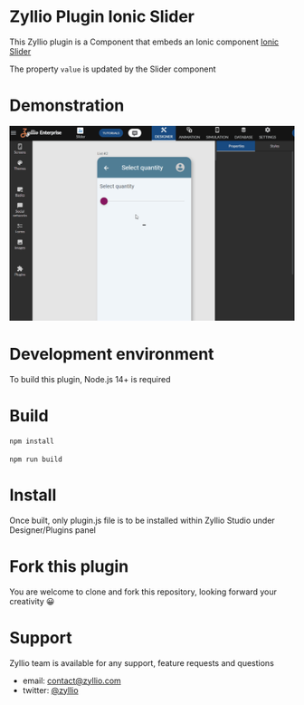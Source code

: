 # Zyllio Plugin Ionic Slider

This Zyllio plugin is a Component that embeds an Ionic component [Ionic Slider](https://ionicframework.com/docs/api/range)

The property `value` is updated by the Slider component

# Demonstration

<img src="./snapshots/demo.gif">

# Development environment

To build this plugin, Node.js 14+ is required

# Build

```shell
npm install

npm run build
```

# Install

Once built, only plugin.js file is to be installed within Zyllio Studio under Designer/Plugins panel

# Fork this plugin

You are welcome to clone and fork this repository, looking forward your creativity 😀

# Support

Zyllio team is available for any support, feature requests and questions

- email: contact@zyllio.com
- twitter: [@zyllio](https://twitter.com/zyllio)